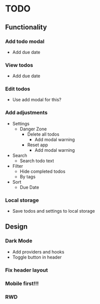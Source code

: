 # TODO

## Functionality

### Add todo modal

- Add due date

### View todos

- Add due date

### Edit todos

- Use add modal for this?

### Add adjustments

- Settings
  - Danger Zone
    - Delete all todos
      - Add modal warning
    - Reset app
      - Add modal warning
- Search
  - Search todo text
- Filter
  - Hide completed todos
  - By tags
- Sort
  - Due Date

### Local storage

- Save todos and settings to local storage

## Design

### Dark Mode

- Add providers and hooks
- Toggle button in header

### Fix header layout

### Mobile first!!!

### RWD
